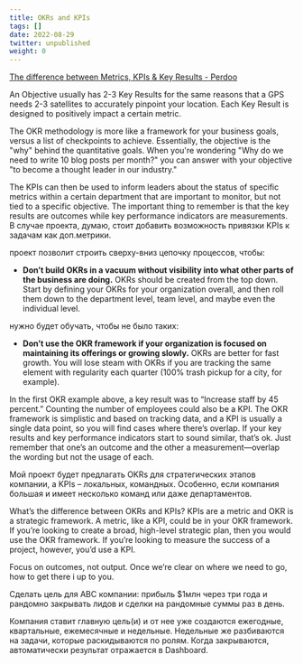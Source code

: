 ```yaml
---
title: OKRs and KPIs
tags: []
date: 2022-08-29
twitter: unpublished
weight: 0
---
```


[The difference between Metrics, KPIs & Key Results - Perdoo](https://www.perdoo.com/resources/the-difference-between-metrics-kpis-key-results/)

An Objective usually has 2-3 Key Results for the same reasons that a GPS needs 2-3 satellites to accurately pinpoint your location. Each Key Result is designed to positively impact a certain metric.

The OKR methodology is more like a framework for your business goals, versus a list of checkpoints to achieve. Essentially, the objective is the "why" behind the quantitative goals. When you're wondering "Why do we need to write 10 blog posts per month?" you can answer with your objective "to become a thought leader in our industry."

The KPIs can then be used to inform leaders about the status of specific metrics within a certain department that are important to monitor, but not tied to a specific objective.
The important thing to remember is that the key results are outcomes while key performance indicators are measurements.
В случае проекта, думаю, стоит добавить возможность привязки KPIs к задачам как доп.метрики.

проект позволит строить сверху-вниз цепочку процессов, чтобы:

* **Don’t build OKRs in a vacuum without visibility into what other parts of the business are doing.** OKRs should be created from the top down. Start by defining your OKRs for your organization overall, and then roll them down to the department level, team level, and maybe even the individual level.

нужно будет обучать, чтобы не было таких:

* **Don’t use the OKR framework if your organization is focused on maintaining its offerings or growing slowly.** OKRs are better for fast growth. You will lose steam with OKRs if you are tracking the same element with regularity each quarter (100% trash pickup for a city, for example).

In the first OKR example above, a key result was to “Increase staff by 45 percent.” Counting the number of employees could also be a KPI. The OKR framework is simplistic and based on tracking data, and a KPI is usually a single data point, so you will find cases where there’s overlap.
If your key results and key performance indicators start to sound similar, that’s ok. Just remember that one’s an outcome and the other a measurement—overlap the wording but not the usage of each.

Мой проект будет предлагать OKRs для стратегических этапов компании, а KPIs – локальных, командных. Особенно, если компания большая и имеет несколько команд или даже департаментов.

What’s the difference between OKRs and KPIs?
KPIs are a metric and OKR is a strategic framework. A metric, like a KPI, could be in your OKR framework. If you’re looking to create a broad, high-level strategic plan, then you would use the OKR framework. If you’re looking to measure the success of a project, however, you’d use a KPI.

Focus on outcomes, not output.
Once we’re clear on where we need to go, how to get there i up to you.

Сделать цель для ABC компании: прибыль $1млн через три года и рандомно закрывать лидов и сделки на рандомные суммы раз в день.

Компания ставит главную цель(и) и от нее уже создаются ежегодные, квартальные, ежемесячные и недельные. Недельные же разбиваются на задачи, которые раскидываются по ролям. Когда закрываются, автоматически результат отражается в Dashboard.
